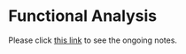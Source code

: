 # Functional Analysis

Please click <a href="https://github.com/MdArafatHKhan/Graph-Neural-Networks/blob/master/notes/graph-neural-network.pdf">this link</a> to see the ongoing notes.